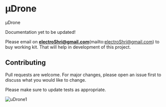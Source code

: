# μDrone
μDrone

Documentation yet to be updated!

Please email on **electroShri@gmail.com**(mailto:electroShri@gmail.com) to buy working kit. That will help in development of this project.

## Contributing
Pull requests are welcome. For major changes, please open an issue first to discuss what you would like to change.

Please make sure to update tests as appropriate.

![uDrone1](https://user-images.githubusercontent.com/28555587/84584754-cd52cc80-ae25-11ea-8ed0-e99fefa9e329.png)
